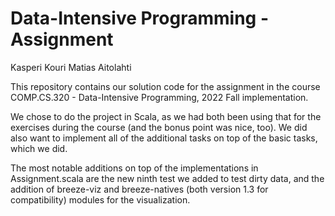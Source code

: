# Data-Intensive Programming - Assignment

Kasperi Kouri
Matias Aitolahti

This repository contains our solution code for the assignment in the course COMP.CS.320 - Data-Intensive Programming, 2022 Fall implementation.

We chose to do the project in Scala, as we had both been using that for the exercises during the course (and the bonus point was nice, too).
We did also want to implement all of the additional tasks on top of the basic tasks, which we did.

The most notable additions on top of the implementations in Assignment.scala are the new ninth test we added to test dirty data, and the addition of breeze-viz and breeze-natives (both version 1.3 for compatibility) modules for the visualization.
